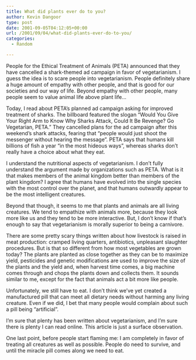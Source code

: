 ```yaml
---
title: What did plants ever do to you?
author: Kevin Dangoor
type: post
date: 2001-09-05T04:12:05+00:00
url: /2001/09/04/what-did-plants-ever-do-to-you/
categories:
  - Random

---
```

People for the Ethical Treatment of Animals (PETA) announced that they have cancelled a shark-themed ad campaign in favor of vegetarianism. I guess the idea is to scare people into vegetarianism. People definitely share a huge amount of empathy with other people, and that is good for our societies and our way of life. Beyond empathy with other people, many people seem to value animal life above plant life&#8230;
  
<!--more-->


  
Today, I read about PETA&#8217;s planned ad campaign asking for improved treatment of sharks. The billboard featured the slogan &#8220;Would You Give Your Right Arm to Know Why Sharks Attack, Could It Be Revenge? Go Vegetarian, PETA.&#8221; They cancelled plans for the ad campaign after this weekend&#8217;s shark attacks, fearing that &#8220;people would just shoot the messenger without hearing the message&#8221;. PETA says that humans kill billions of fish a year &#8220;in the most hideous ways&#8221;, whereas sharks don&#8217;t really have a choice about what they eat.
  
I understand the nutritional aspects of vegetarianism. I don&#8217;t fully understand the argument made by organizations such as PETA. What is it that makes members of the animal kingdom better than members of the plant kingdom? I agree that humans have evolved into the single species with the most control over the planet, and that humans outwardly appear to be the most intelligent creatures.
  
Beyond that though, it seems to me that plants and animals are all living creatures. We tend to empathize with animals more, because they look more like us and they tend to be more interactive. But, I don&#8217;t know if that&#8217;s enough to say that vegetarianism is morally superior to being a carnivore.
  
There are some pretty scary things written about how livestock is raised in meat production: cramped living quarters, antibiotics, unpleasant slaughter procedures. But is that so different from how most vegetables are grown today? The plants are planted as close together as they can be to maximize yield, pesticides and genetic modifications are used to improve the size of the plants and the yield and, when harvest time comes, a big machine comes through and chops the plants down and collects them. It sounds similar to me, except for the fact that animals act a bit more like people.
  
Unfortunately, we still have to eat. I don&#8217;t think we&#8217;ve yet created a manufactured pill that can meet all dietary needs without harming any living creature. Even if we did, I bet that many people would complain about such a pill being &#8220;artificial&#8221;.
  
I&#8217;m sure that plenty has been written about vegetarianism, and I&#8217;m sure there is plenty I can read online. This article is just a surface observation.
  
One last point, before people start flaming me: I am completely in favor of treating all creatures as well as possible. People do need to survive, and until the miracle pill comes along we need to eat.